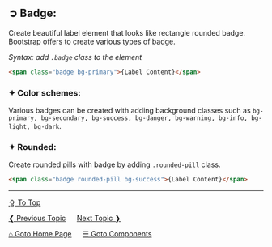 ## &#10162; Badge:
Create beautiful label element that looks like rectangle rounded badge. Bootstrap offers to create various types of badge.

*Syntax: add `.badge` class to the element*

```html
<span class="badge bg-primary">{Label Content}</span>
```

### &#10022; Color schemes:
Various badges can be created with adding background classes such as `bg-primary, bg-secondary, bg-success, bg-danger, bg-warning, bg-info, bg-light, bg-dark`.

### &#10022; Rounded:
Create rounded pills with badge by adding `.rounded-pill` class.

```html
<span class="badge rounded-pill bg-success">{Label Content}</span>
```

---
[&#8682; To Top](#-badge)

[&#10094; Previous Topic](./components.alerts.md) &emsp; [Next Topic &#10095;](./components.breadcrumb.md)

[&#8962; Goto Home Page](../../README.md) &emsp; [&#9776; Goto Components](./components.md)